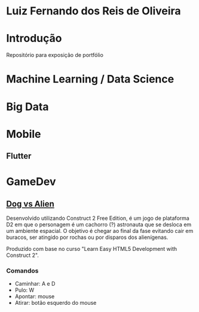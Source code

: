 # Luiz Fernando dos Reis de Oliveira

# Introdução

Repositório para exposição de portfólio

# Machine Learning / Data Science

# Big Data

# Mobile

## Flutter

# GameDev

## [Dog vs Alien](https://luizfernando-ro.github.io/DogVsAlien)

Desenvolvido utilizando Construct 2 Free Edition, é um jogo de plataforma D2 em que o personagem é um cachorro (?) astronauta que se desloca em um ambiente espacial. O objetivo é chegar ao final da fase evitando cair em buracos, ser atingido por rochas ou por disparos dos alienígenas.

Produzido com base no curso "Learn Easy HTML5 Development with Construct 2".

### Comandos

- Caminhar: A e D
- Pulo: W
- Apontar: mouse
- Atirar: botão esquerdo do mouse
